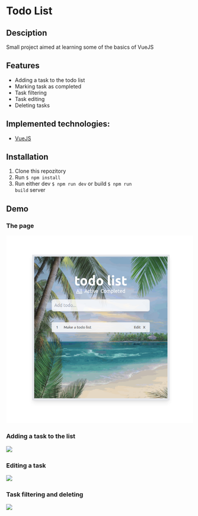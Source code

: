 # Todo List

## Desciption
Small project aimed at learning some of the basics of VueJS

## Features
* Adding a task to the todo list
* Marking task as completed
* Task filtering
* Task editing
* Deleting tasks

## Implemented technologies:
* <a href="https://vuejs.org/">VueJS</a>

## Installation
1. Clone this repozitory
2. Run <code>$ npm install</code>
3. Run either dev <code>$ npm run dev</code> or build <code>$ npm run build</code> server

## Demo

### The page
![](https://github.com/ricardsupenieks/Todo-vue/blob/main/demo/main.png)

### Adding a task to the list
![](https://github.com/ricardsupenieks/Todo-vue/blob/main/demo/adding.gif)

### Editing a task
![](https://github.com/ricardsupenieks/Todo-vue/blob/main/demo/editing.gif)

### Task filtering and deleting
![](https://github.com/ricardsupenieks/Todo-vue/blob/main/demo/filtering.gif)
